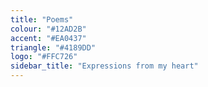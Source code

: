 ```yaml
---
title: "Poems"
colour: "#12AD2B"
accent: "#EA0437"
triangle: "#4189DD"
logo: "#FFC726"
sidebar_title: "Expressions from my heart"
---
```

